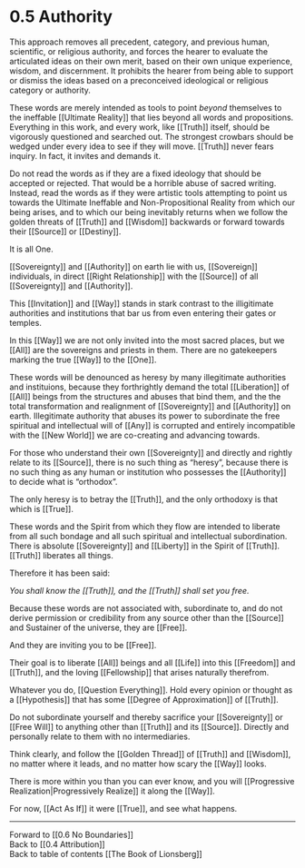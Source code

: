 # 0.5 Authority
This approach removes all precedent, category, and previous human, scientific, or religious authority, and forces the hearer to evaluate the articulated ideas on their own merit, based on their own unique experience, wisdom, and discernment. It prohibits the hearer from being able to support or dismiss the ideas based on a preconceived ideological or religious category or authority.  

These words are merely intended as tools to point _beyond_ themselves to the ineffable [[Ultimate Reality]] that lies beyond all words and propositions. Everything in this work, and every work, like [[Truth]] itself, should be vigorously questioned and searched out. The strongest crowbars should be wedged under every idea to see if they will move. [[Truth]] never fears inquiry. In fact, it invites and demands it.  

Do not read the words as if they are a fixed ideology that should be accepted or rejected. That would be a horrible abuse of sacred writing. Instead, read the words as if they were artistic tools attempting to point us towards the Ultimate Ineffable and Non-Propositional Reality from which our being arises, and to which our being inevitably returns when we follow the golden threats of [[Truth]] and [[Wisdom]] backwards or forward towards their [[Source]] or [[Destiny]].  

It is all One.  

[[Sovereignty]] and [[Authority]] on earth lie with us, [[Sovereign]] individuals, in direct [[Right Relationship]] with the [[Source]] of all [[Sovereignty]] and [[Authority]].  

This [[Invitation]] and [[Way]] stands in stark contrast to the illigitimate authorities and institutions that bar us from even entering their gates or temples.  

In this [[Way]] we are not only invited into the most sacred places, but we [[All]] are the sovereigns and priests in them. There are no gatekeepers marking the true [[Way]] to the [[One]].  

These words will be denounced as heresy by many illegitimate authorities and instituions, because they forthrightly demand the total [[Liberation]] of [[All]] beings from the structures and abuses that bind them, and the the total transformation and realignment of [[Sovereignty]] and [[Authority]] on earth. Illegitimate authority that abuses its power to subordinate the free spiritual and intellectual will of [[Any]] is corrupted and entirely incompatible with the [[New World]] we are co-creating and advancing towards.  

For those who understand their own [[Sovereignty]] and directly and rightly relate to its [[Source]], there is no such thing as “heresy”, because there is no such thing as any human or institution who possesses the [[Authority]] to decide what is “orthodox”.  

The only heresy is to betray the [[Truth]], and the only orthodoxy is that which is [[True]].  

These words and the Spirit from which they flow are intended to liberate from all such bondage and all such spiritual and intellectual subordination. There is absolute [[Sovereignty]] and [[Liberty]] in the Spirit of [[Truth]]. [[Truth]] liberates all things.  

Therefore it has been said:  

_You shall know the [[Truth]], and the [[Truth]] shall set you free._  

Because these words are not associated with, subordinate to, and do not derive permission or credibility from any source other than the [[Source]] and Sustainer of the universe, they are [[Free]].  

And they are inviting you to be [[Free]].  

Their goal is to liberate [[All]] beings and all [[Life]] into this [[Freedom]] and [[Truth]], and the loving [[Fellowship]] that arises naturally therefrom.  

Whatever you do, [[Question Everything]]. Hold every opinion or thought as a [[Hypothesis]] that has some [[Degree of Approximation]] of [[Truth]].   

Do not subordinate yourself and thereby sacrifice your [[Sovereignty]] or [[Free Will]] to anything other than [[Truth]] and its [[Source]]. Directly and personally relate to them with no intermediaries.  

Think clearly, and follow the [[Golden Thread]] of [[Truth]] and [[Wisdom]], no matter where it leads, and no matter how scary the [[Way]] looks.  

There is more within you than you can ever know, and you will [[Progressive Realization|Progressively Realize]] it along the [[Way]].  

For now, [[Act As If]] it were [[True]], and see what happens.  

___

Forward to [[0.6 No Boundaries]]  
Back to [[0.4 Attribution]]  
Back to table of contents [[The Book of Lionsberg]]  